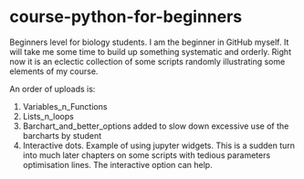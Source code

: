 # course-python-for-beginners
Beginners level for biology students. 
I am the beginner in GitHub myself.
It will take me some time to build up something systematic and orderly.
Right now it is an eclectic collection of some scripts randomly illustrating some elements of my course.

An order of uploads is:
1. Variables_n_Functions
2. Lists_n_loops
3. Barchart_and_better_options added to slow down excessive use of the barcharts by student
4. Interactive dots. Example of using jupyter widgets. This is a sudden turn into much later chapters on some scripts with tedious parameters optimisation lines. The interactive option can help.  
